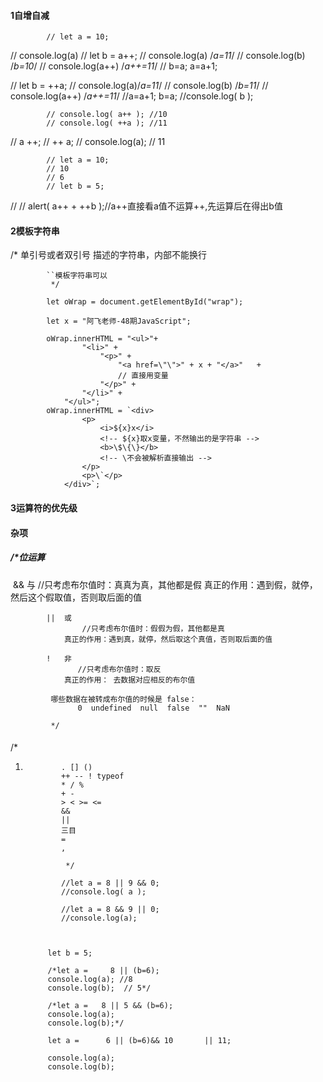 
#### 1自增自减

            // let a = 10;
// 			console.log(a)
            // let b = a++;
			// console.log(a) /*a=11*/
// 			console.log(b) /*b=10*/
// 			console.log(a++) /*a++=11*/
            // b=a;  a=a+1;

//             let b = ++a;
// 			console.log(a)/*a=11*/
// 			console.log(b) /*b=11*/
			// console.log(a++) /*a++=11*/
            //a=a+1; b=a;
            //console.log( b );



            // console.log( a++ ); //10
            // console.log( ++a ); //11

//             a ++;
//             ++ a;
//             console.log(a);
			// 11

            // let a = 10;
    		// 10
    		// 6
            // let b = 5;
// 
            // alert( a++ + ++b );//a++直接看a值不运算++,先运算后在得出b值

#### 2模板字符串

 /*
            单引号或者双引号 描述的字符串，内部不能换行

            ``模板字符串可以
             */
    
            let oWrap = document.getElementById("wrap");
    
            let x = "阿飞老师-48期JavaScript";
    
            oWrap.innerHTML = "<ul>"+
                    "<li>" +
                        "<p>" +
                            "<a href=\"\">" + x + "</a>"   +
    						// 直接用变量
                        "</p>" +
                    "</li>" +
                "</ul>";
            oWrap.innerHTML = `<div>
                    <p>
                        <i>${x}x</i>
    					<!-- ${x}取x变量，不然输出的是字符串 -->
                        <b>\$\{\}</b>
    					<!-- \不会被解析直接输出 -->
                    </p>
                    <p>\`</p>
                </div>`;
#### 3运算符的优先级

#### 杂项

##### /*位运算

​            &&  与
                    //只考虑布尔值时：真真为真，其他都是假
                真正的作用：遇到假，就停，然后这个假取值，否则取后面的值

```
        ||  或
                //只考虑布尔值时：假假为假，其他都是真
            真正的作用：遇到真，就停，然后取这个真值，否则取后面的值

        !   非
               //只考虑布尔值时：取反
            真正的作用： 去数据对应相反的布尔值
```



```
         哪些数据在被转成布尔值的时候是 false：
               0  undefined  null  false  ""  NaN

         */
```

#### 

  /*

1.             . [] ()
               ++ -- ! typeof
               * / %
               + -
               > < >= <=
               &&
               ||
               三目
               =
               ,
       
                */
       
               //let a = 8 || 9 && 0;
               //console.log( a );
       
               //let a = 8 && 9 || 0;
               //console.log(a);



            let b = 5;
    
            /*let a =     8 || (b=6);
            console.log(a); //8
            console.log(b);  // 5*/
    
            /*let a =   8 || 5 && (b=6);
            console.log(a);
            console.log(b);*/
    
            let a =      6 || (b=6)&& 10       || 11;
    
            console.log(a);
            console.log(b);